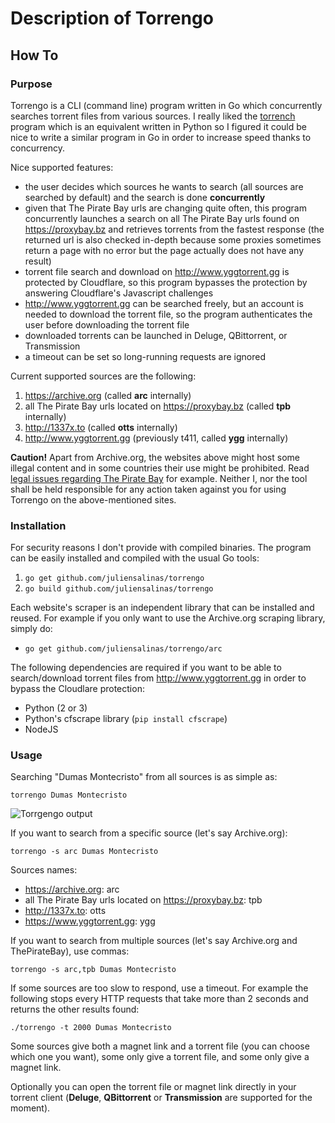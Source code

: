 # Description of Torrengo

## How To

### Purpose

Torrengo is a CLI (command line) program written in Go which concurrently searches torrent files from various sources. I really liked the [torrench](https://github.com/kryptxy/torrench) program which is an equivalent written in Python so I figured it could be nice to write a similar program in Go in order to increase speed thanks to concurrency.

Nice supported features:

* the user decides which sources he wants to search (all sources are searched by default) and the search is done **concurrently**
* given that The Pirate Bay urls are changing quite often, this program concurrently launches a search on all The Pirate Bay urls found on <https://proxybay.bz> and retrieves torrents from the fastest response (the returned url is also checked in-depth because some proxies sometimes return a page with no error but the page actually does not have any result)
* torrent file search and download on <http://www.yggtorrent.gg> is protected by Cloudflare, so this program bypasses the protection by answering Cloudflare's Javascript challenges
* <http://www.yggtorrent.gg> can be searched freely, but an account is needed to download the torrent file, so the program authenticates the user before downloading the torrent file
* downloaded torrents can be launched in Deluge, QBittorrent, or Transmission
* a timeout can be set so long-running requests are ignored

Current supported sources are the following:

1. <https://archive.org> (called **arc** internally)
1. all The Pirate Bay urls located on <https://proxybay.bz> (called **tpb** internally)
1. <http://1337x.to> (called **otts** internally)
1. <http://www.yggtorrent.gg> (previously t411, called **ygg** internally)

**Caution!** Apart from Archive.org, the websites above might host some illegal content and in some countries their use might be prohibited. Read [legal issues regarding The Pirate Bay](https://en.wikipedia.org/wiki/The_Pirate_Bay#Legal_issues) for example. Neither I, nor the tool shall be held responsible for any action taken against you for using Torrengo on the above-mentioned sites.

### Installation

For security reasons I don't provide with compiled binaries. The program can be easily installed and compiled with the usual Go tools:

1. `go get github.com/juliensalinas/torrengo`
1. `go build github.com/juliensalinas/torrengo`

Each website's scraper is an independent library that can be installed and reused. For example if you only want to use the Archive.org scraping library, simply do:

* `go get github.com/juliensalinas/torrengo/arc`

The following dependencies are required if you want to be able to search/download torrent files from <http://www.yggtorrent.gg> in order to bypass the Cloudlare protection:

* Python (2 or 3)
* Python's cfscrape library (`pip install cfscrape`)
* NodeJS

### Usage

Searching "Dumas Montecristo" from all sources is as simple as:

`torrengo Dumas Montecristo`

![Torrgengo output](https://juliensalinas.com/en/images/torrengo-example_201809171014.png)

If you want to search from a specific source (let's say Archive.org):

`torrengo -s arc Dumas Montecristo`

Sources names:

* <https://archive.org>: arc
* all The Pirate Bay urls located on <https://proxybay.bz>: tpb
* <http://1337x.to>: otts
* <https://www.yggtorrent.gg>: ygg

If you want to search from multiple sources (let's say Archive.org and ThePirateBay), use commas:

`torrengo -s arc,tpb Dumas Montecristo`

If some sources are too slow to respond, use a timeout. For example the following stops every HTTP requests that take more than 2 seconds and returns the other results found:

`./torrengo -t 2000 Dumas Montecristo`

Some sources give both a magnet link and a torrent file (you can choose which one you want), some only give a torrent file, and some only give a magnet link.

Optionally you can open the torrent file or magnet link directly in your torrent client (**Deluge**, **QBittorrent** or **Transmission** are supported for the moment).

